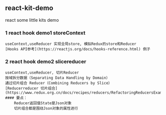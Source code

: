 ## react-kit-demo
react some little kits demo
### 1 react hook demo1 storeContext
    useContext,useReducer 实现全局store, 模拟Redux的store和Reducer
    [Hooks API参考](https://reactjs.org/docs/hooks-reference.html) 例子    
### 2 react hook demo2 slicereducer
	useContext,useReducer, 切片Reducer
    按域拆分数据（Separating Data Handling by Domain）
    通过切片组合 Reducer（Combining Reducers by Slice）
    [Reducerreducer 切片组合](https://www.redux.org.cn/docs/recipes/reducers/RefactoringReducersExample.html)
    #### 要点：
        Reducer返回值State是Json对象
        切片组合都是围绕Json对象的属性进行
        
    